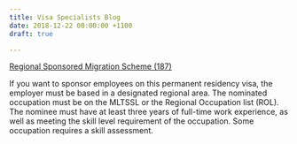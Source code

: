```yaml
---
title: Visa Specialists Blog
date: 2018-12-22 00:00:00 +1100
draft: true

---
```

  
[Regional Sponsored Migration Scheme (187)](http://truebluemigration.com/visa-types/employer-sponsored-visas/rsms-187-visa-/)

If you want to sponsor employees on this permanent residency visa, the employer must be based in a designated regional area. The nominated occupation must be on the MLTSSL or the Regional Occupation list (ROL). The nominee must have at least three years of full-time work experience, as well as meeting the skill level requirement of the occupation. Some occupation requires a skill assessment.